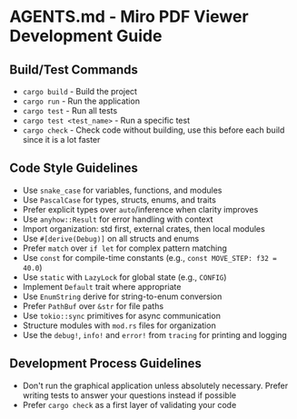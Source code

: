 # AGENTS.md - Miro PDF Viewer Development Guide

## Build/Test Commands
- `cargo build` - Build the project
- `cargo run` - Run the application
- `cargo test` - Run all tests
- `cargo test <test_name>` - Run a specific test
- `cargo check` - Check code without building, use this before each build since it is a lot faster

## Code Style Guidelines
- Use `snake_case` for variables, functions, and modules
- Use `PascalCase` for types, structs, enums, and traits
- Prefer explicit types over `auto`/inference when clarity improves
- Use `anyhow::Result` for error handling with context
- Import organization: std first, external crates, then local modules
- Use `#[derive(Debug)]` on all structs and enums
- Prefer `match` over `if let` for complex pattern matching
- Use `const` for compile-time constants (e.g., `const MOVE_STEP: f32 = 40.0`)
- Use `static` with `LazyLock` for global state (e.g., `CONFIG`)
- Implement `Default` trait where appropriate
- Use `EnumString` derive for string-to-enum conversion
- Prefer `PathBuf` over `&str` for file paths
- Use `tokio::sync` primitives for async communication
- Structure modules with `mod.rs` files for organization
- Use the `debug!`, `info!` and `error!` from `tracing` for printing and logging

## Development Process Guidelines
- Don't run the graphical application unless absolutely necessary. Prefer writing tests to answer your questions instead if possible
- Prefer `cargo check` as a first layer of validating your code
